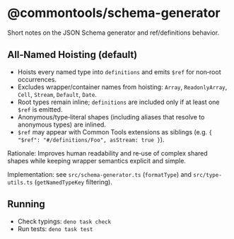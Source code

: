 # @commontools/schema-generator

Short notes on the JSON Schema generator and ref/definitions behavior.

## All‑Named Hoisting (default)

- Hoists every named type into `definitions` and emits `$ref` for non‑root
  occurrences.
- Excludes wrapper/container names from hoisting: `Array`, `ReadonlyArray`,
  `Cell`, `Stream`, `Default`, `Date`.
- Root types remain inline; `definitions` are included only if at least one
  `$ref` is emitted.
- Anonymous/type‑literal shapes (including aliases that resolve to anonymous
  types) are inlined.
- `$ref` may appear with Common Tools extensions as siblings (e.g.
  `{ "$ref": "#/definitions/Foo", asStream: true }`).

Rationale: Improves human readability and re‑use of complex shared shapes while
keeping wrapper semantics explicit and simple.

Implementation: see `src/schema-generator.ts` (`formatType`) and
`src/type-utils.ts` (`getNamedTypeKey` filtering).

## Running

- Check typings: `deno task check`
- Run tests: `deno task test`
